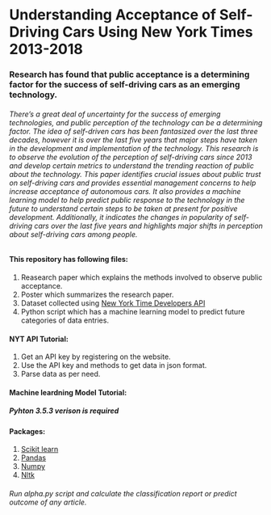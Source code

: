 # Understanding Acceptance of Self-Driving Cars Using New York Times 2013-2018
### Research has found that public acceptance is a determining factor for the success of self-driving cars as an emerging technology.
###### There’s a great deal of uncertainty for the success of emerging technologies, and public perception of the technology can be a determining factor. The idea of self-driven cars has been fantasized over the last three decades, however it is over the last five years that major steps have taken in the development and implementation of the technology. This research is to observe the evolution of the perception of self-driving cars since 2013 and develop certain metrics to understand the trending reaction of public about the technology. This paper identifies crucial issues about public trust on self-driving cars and provides essential management concerns to help increase acceptance of autonomous cars. It also provides a machine learning model to help predict public response to the technology in the future to understand certain steps to be taken at present for positive development. Additionally, it indicates the changes in popularity of self-driving cars over the last five years and highlights major shifts in perception about self-driving cars among people.
#### This repository has following files:
1. Reasearch paper which explains the methods involved to observe public acceptance.
2. Poster which summarizes the research paper.
3. Dataset collected using [New York Time Developers API](https://developer.nytimes.com/article_search_v2.json#)
4. Python script which has a machine learning model to predict future categories of data entries.

#### NYT API Tutorial:
1. Get an API key by registering on the website.
2. Use the API key and methods to get data in json format.
3. Parse data as per need.

#### Machine leardning Model Tutorial:
##### Pyhton 3.5.3 verison is required
#### Packages:
1. [Scikit learn](http://scikit-learn.org/stable/install.html)
2. [Pandas](https://pandas.pydata.org/)
3. [Numpy](https://www.scipy.org/scipylib/download.html)
4. [Nltk](https://www.nltk.org/)
###### Run alpha.py script and calculate the classification report or predict outcome of any article.
